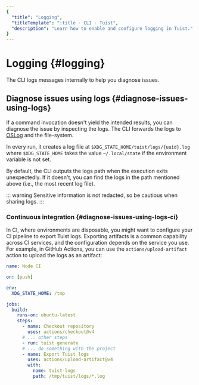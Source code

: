 ```yaml
---
{
  "title": "Logging",
  "titleTemplate": ":title · CLI · Tuist",
  "description": "Learn how to enable and configure logging in Tuist."
}
---
```

# Logging {#logging}

The CLI logs messages internally to help you diagnose issues.

## Diagnose issues using logs {#diagnose-issues-using-logs}

If a command invocation doesn't yield the intended results, you can diagnose the
issue by inspecting the logs. The CLI forwards the logs to
[OSLog](https://developer.apple.com/documentation/os/oslog) and the file-system.

In every run, it creates a log file at `$XDG_STATE_HOME/tuist/logs/{uuid}.log`
where `$XDG_STATE_HOME` takes the value `~/.local/state` if the environment
variable is not set.

By default, the CLI outputs the logs path when the execution exits unexpectedly.
If it doesn't, you can find the logs in the path mentioned above (i.e., the most
recent log file).

::: warning Sensitive information is not redacted, so be cautious when sharing
logs. :::

### Continuous integration {#diagnose-issues-using-logs-ci}

In CI, where environments are disposable, you might want to configure your CI
pipeline to export Tuist logs. Exporting artifacts is a common capability across
CI services, and the configuration depends on the service you use. For example,
in GitHub Actions, you can use the `actions/upload-artifact` action to upload
the logs as an artifact:

```yaml
name: Node CI

on: [push]

env:
  XDG_STATE_HOME: /tmp

jobs:
  build:
    runs-on: ubuntu-latest
    steps:
      - name: Checkout repository
        uses: actions/checkout@v4
      # ... other steps
      - run: tuist generate
      # ... do something with the project
      - name: Export Tuist logs
        uses: actions/upload-artifact@v4
        with:
          name: tuist-logs
          path: /tmp/tuist/logs/*.log
```
